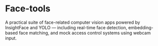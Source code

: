 # Face-tools
A practical suite of face-related computer vision apps powered by InsightFace and YOLO — including real-time face detection, embedding-based face matching, and mock access control systems using webcam input.
